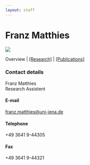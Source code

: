 ```yaml
---
layout: staff
---
```


# Franz Matthies

<div class="portrait">
  <img src="http://www.julielab.de/coling_multimedia/de/img/staff/2016/franz_matthies-width-188-height-242.jpg">
</div>

Overview | 
[[Research]](https://julielab.github.io/web/staff/Matthies/research.html) | 
[[Publications]](https://julielab.github.io/web/staff/Matthies/publication.html)

### Contact details
Franz Matthies<br/>
Research Assistent

#### E-mail
[franz.matthies@uni-jena.de](mailto:franz.matthies@uni-jena.de)

#### Telephone
+49 3641 9-44305

#### Fax
+49 3641 9-44321
